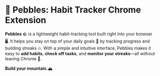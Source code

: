 # 🌟 **Pebbles: Habit Tracker Chrome Extension**  

**Pebbles** 🪨 is a lightweight habit-tracking tool built right into your browser 🖥️. It helps you stay on top of your daily goals 🎯 by tracking progress and building streaks 🔥. With a simple and intuitive interface, Pebbles makes it easy to **add habits**, **check off tasks**, and **monitor your streaks**—all without leaving Chrome 🚀.  

 
**Build your mountain.**🏔️
